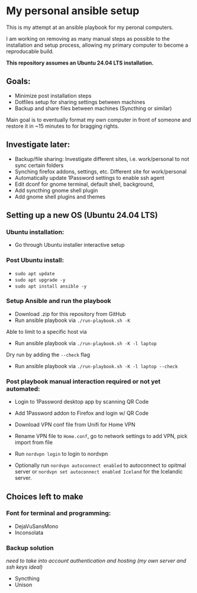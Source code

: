 # My personal ansible setup

This is my attempt at an ansible playbook for my peronal computers.

I am working on removing as many manual steps as possible to the installation and setup process, allowing my primary computer to become a reproducable build.

**This repository assumes an Ubuntu 24.04 LTS installation.**

## Goals:

- Minimize post installation steps
- Dotfiles setup for sharing settings between machines
- Backup and share files between machines (Syncthing or similar)

Main goal is to eventually format my own computer in front of someone and restore it in ~15 minutes to for bragging rights.

## Investigate later:

- Backup/file sharing: Investigate different sites, i.e. work/personal to not sync certain folders
- Synching firefox addons, settings, etc. Different site for work/personal
- Automatically update 1Password settings to enable ssh agent
- Edit dconf for gnome terminal, default shell, background,
- Add syncthing gnome shell plugin
- Add gnome shell plugins and themes

## Setting up a new OS (Ubuntu 24.04 LTS)

### Ubuntu installation:

- Go through Ubuntu installer interactive setup

### Post Ubuntu install:

- `sudo apt update`
- `sudo apt upgrade -y`
- `sudo apt install ansible -y`

### Setup Ansible and run the playbook

- Download .zip for this repository from GitHub
- Run ansible playbook via `./run-playbook.sh -K`

Able to limit to a specific host via

- Run ansible playbook via `./run-playbook.sh -K -l laptop`

Dry run by adding the `--check` flag

- Run ansible playbook via `./run-playbook.sh -K -l laptop --check`

### Post playbook manual interaction required or not yet automated:

- Login to 1Password desktop app by scanning QR Code
- Add 1Password addon to Firefox and login w/ QR Code

- Download VPN conf file from Unifi for Home VPN
- Rename VPN file to `Home.conf`, go to network settings to add VPN, pick import from file

- Run `nordvpn login` to login to nordvpn
- Optionally run `nordvpn autoconnect enabled` to autoconnect to opitmal server or `nordvpn set autoconnect enabled Iceland` for the Icelandic server.

## Choices left to make

### Font for terminal and programming:

- DejaVuSansMono
- Inconsolata

### Backup solution

_need to take into account authentication and hosting (my own server and ssh keys ideal)_

- Syncthing
- Unison
